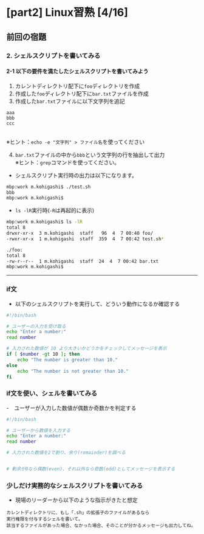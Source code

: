# [part2] Linux習熟 [4/16] 
## 前回の宿題

### 2. シェルスクリプトを書いてみる

#### 2-1 以下の要件を満たしたシェルスクリプトを書いてみよう
1. カレントディレクトリ配下に`foo`ディレクトリを作成
2. 作成した`foo`ディレクトリ配下に`bar.txt`ファイルを作成
3. 作成した`bar.txt`ファイルに以下文字列を追記
```
aaa
bbb
ccc
```
<br>※ヒント：`echo -e "文字列" > ファイル名`を使ってください  

4. `bar.txt`ファイルの中から`bbb`という文字列の行を抽出して出力
<br>※ヒント：`grep`コマンドを使ってください。  

- シェルスクリプト実行時の出力は以下になります。
```bash
mbp:work m.kohigashi$ ./test.sh 
bbb
mbp:work m.kohigashi$
```
- `ls -lR`実行時(`-R`は再起的に表示)
```bash
mbp:work m.kohigashi$ ls -lR
total 8
drwxr-xr-x  3 m.kohigashi  staff   96  4  7 00:40 foo/
-rwxr-xr-x  1 m.kohigashi  staff  359  4  7 00:42 test.sh*

./foo:
total 8
-rw-r--r--  1 m.kohigashi  staff  24  4  7 00:42 bar.txt
mbp:work m.kohigashi$ 
```

-----

### if文
- 以下のシェルスクリプトを実行して、どういう動作になるか確認する

```bash
#!/bin/bash

# ユーザーの入力を受け取る
echo "Enter a number:"
read number

# 入力された数値が 10 より大きいかどうかをチェックしてメッセージを表示
if [ $number -gt 10 ]; then
    echo "The number is greater than 10."
else
    echo "The number is not greater than 10."
fi
```

### if文を使い、シェルを書いてみる
-　ユーザーが入力した数値が偶数か奇数かを判定する

```bash
#!/bin/bash

# ユーザーから数値を入力する
echo "Enter a number:"
read number

# 入力された数値を2で割り、余り(remainder)を調べる 


# 剰余が0なら偶数(even)、それ以外なら奇数(odd)としてメッセージを表示する

```

### 少しだけ実務的なシェルスクリプトを書いてみる

- 現場のリーダーから以下のような指示がきたと想定

```
カレントディレクトリに、もし「.sh」の拡張子のファイルがあるなら
実行権限を付与するシェルを書いて。
該当するファイルがあった場合、なかった場合、そのことが分かるメッセージも出力してね。
```
